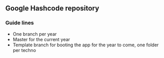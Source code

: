 ## Google Hashcode repository

### Guide lines
- One branch per year
- Master for the current year
- Template branch for booting the app for the year to come, one folder per techno
